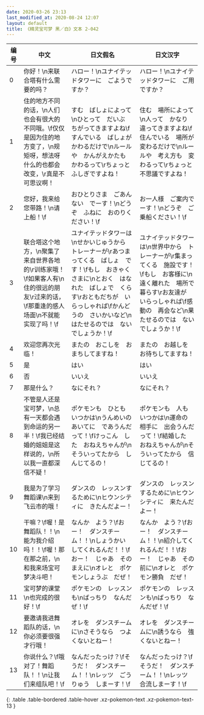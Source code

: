```yaml
---
date: 2020-03-26 23:13
last_modified_at: 2020-08-24 12:07
layout: default
title: 《精灵宝可梦 黑／白》文本 2-042
---
```

| 编号 | 中文 | 日文假名 | 日文汉字 |
| ---- | ---- | ---- | --- |
| 0 | 你好！\n来联合塔有什么需要的吗？ | ハロー！\nユナイテッドタワーに　ごようですか？ | ハロー！\nユナイテッドタワーに　ご用ですか？ |
| 1 | 住的地方不同的话，\n人们也会有很大的不同哦。\f仅仅是因为住的地方变了，\n规矩呀，想法呀什么的也都会改变，\r真是不可思议啊！ | すむ　ばしょによって\nひとって　だいぶ　ちがってきますよね\fすんでいる　ばしょが　かわるだけで\nルールや　かんがえかたも　かわるって\rちょっと　ふしぎですよね！ | 住む　場所によって\n人って　かなり　違ってきますよね\f住んでいる　場所が　変わるだけで\nルールや　考え方も　変わるって\rちょっと　不思議ですよね！ |
| 2 | 您好，我来给您带路！\n请上船！\f | おひとりさま　ごあんない　でーす！\nどうぞ　ふねに　おのりください！\f | お一人様　ご案内でーす！\nどうぞ　ご乗船ください！\f |
| 3 | 联合塔这个地方，\n聚集了来自世界各地的\r训练家哦！\f如果客人有\n住的很远的朋友\r过来的话，\f那重逢的感人场面\n不就能实现了吗！\f | ユナイテッドタワーは\nせかいじゅうから　トレーナーが\rあつまってくる　ばしょ　です！\fもし　おきゃくさまに\nとおく　はなれた　ばしょで　くらす\rおともだちが　いらっしゃれば\fかんどうの　さいかいなど\nはたせるのでは　ないでしょうか！\f | ユナイテッドタワーは\n世界中から　トレーナーが\r集まってくる　施設です！\fもし　お客様に\n遠く離れた　場所で　暮らす\rお友達が　いらっしゃれば\f感動の　再会など\n果たせるのでは　ないでしょうか！\f |
| 4 | 欢迎您再次光临！ | またの　おこしを　おまちしてますね！ | またの　お越しを　お待ちしてますね！ |
| 5 | 是 | はい | はい |
| 6 | 否 | いいえ | いいえ |
| 7 | 那是什么？ | なにそれ？ | なにそれ？ |
| 8 | 不管是人还是宝可梦，\n总有一天都会遇到命运的另一半！\f我已经结婚的姐姐是这样说的，\n所以我一直都深信不疑！ | ポケモンも　ひとも　いつかは\nうんめいの　あいてに　であうんだって！\fけっこん　した　おねえちゃんが\nそういってたから　しんじてるの！ | ポケモンも　人も　いつかは\n運命の　相手に　出会うんだって！\f結婚した　おねえちゃんが\nそういってたから　信じてるの！ |
| 9 | 我是为了学习舞蹈课\n来到飞云市的哦！ | ダンスの　レッスンするために\nヒウンシティに　きたんだよー！ | ダンスの　レッスンするために\nヒウンシティに　来たんだよー！ |
| 10 | 干嘛？\f喔！是舞蹈队！！\n能为我介绍吗！！\f喔！那在那之前，\n和我来场宝可梦决斗吧！ | なんか　よう？\fおー！　ダンスチーム！！\nしょうかい　してくれるんだ！！\fおー！　じゃあ　そのまえに\nオレと　ポケモンしょうぶ　だぜ！ | なんか　よう？\fおー！　ダンスチーム！！\n紹介してくれるんだ！！\fおー！　じゃあ　その前に\nオレと　ポケモン勝負　だぜ！ |
| 11 | 宝可梦的课堂\n也完成的很好！\f | ポケモンの　レッスンも\nばっちり　なんだぜ！\f | ポケモンの　レッスンも\nばっちり　なんだぜ！\f |
| 12 | 要邀请我进舞蹈队的话，\n你必须要很强才行哦！ | オレを　ダンスチームに\nさそうなら　つよくないとねー！ | オレを　ダンスチームに\n誘うなら　強くないとねー！ |
| 13 | 你说什么？\f哦对了！舞蹈队！！\n让我们来组队吧！\f | なんだったっけ？\fそうだ！　ダンスチーム！！\nレッツ　ごうりゅう　しまーす！\f | なんだったっけ？\fそうだ！　ダンスチーム！！\nレッツ　合流しまーす！\f |
{: .table .table-bordered .table-hover .xz-pokemon-text .xz-pokemon-text-13 }